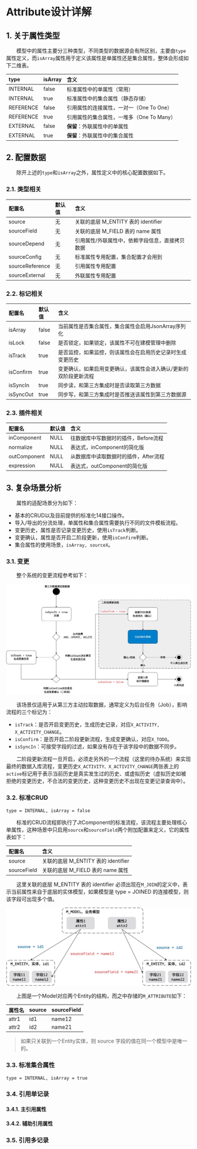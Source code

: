 # Attribute设计详解

## 1. 关于属性类型

&ensp;&ensp;&ensp;&ensp;模型中的属性主要分三种类型，不同类型的数据源会有所区别，主要由`type`属性定义，而`isArray`属性用于定义该属性是单属性还是集合属性，整体会形成如下二维表。

| type | isArray | 含义 |
| :--- | :--- | :--- |
| INTERNAL | false | 标准属性中的单属性（常用）|
| INTERNAL | true | 标准属性中的集合属性（静态存储）|
| REFERENCE | false | 引用属性的连接属性，一对一（One To One）|
| REFERENCE | true | 引用属性的集合属性，一堆多（One To Many）|
| EXTERNAL | false | **保留**：外联属性中的单属性 |
| EXTERNAL | true | **保留**：外联属性中的集合属性 |

## 2. 配置数据

&ensp;&ensp;&ensp;&ensp;除开上述的`type`和`isArray`之外，属性定义中的核心配置数据如下。

### 2.1. 类型相关

| 配置名 | 默认值 | 含义 |
| :--- | :--- | :--- |
| source | 无 | 关联的底层 M_ENTITY 表的 identifier |
| sourceField | 无 | 关联的底层 M_FIELD 表的 name 属性 |
| sourceDepend | 无 | 引用属性/外联属性中，依赖字段信息，直接拷贝数据 |
| sourceConfig | 无 | 标准属性专用配置，集合配置才会用到 |
| sourceReference | 无 | 引用属性专用配置 |
| sourceExternal | 无 | 外联属性专用配置 |

### 2.2. 标记相关

| 配置名 | 默认值 | 含义 |
| :--- | :--- | :--- |
| isArray | false | 当前属性是否集合属性，集合属性会启用JsonArray序列化 |
| isLock | false | 是否锁定，如果锁定，该属性不可在建模管理中删除 |
| isTrack | true | 是否监控，如果监控，则该属性会在启用历史记录时生成变更历史 |
| isConfirm | true | 变更确认，如果启用变更确认，该属性会进入确认/更新的双阶段更新流程 |
| isSyncIn | true | 同步读，和第三方集成时是否读取第三方数据 |
| isSyncOut | true | 同步写，和第三方集成时是否推送该属性到第三方数据源 |

### 2.3. 插件相关

| 配置名 | 默认值 | 含义 |
| :--- | :--- | :--- |
| inComponent | NULL | 往数据库中写数据时的插件，Before流程 |
| normalize | NULL | 表达式，inComponent的简化版 |
| outComponent | NULL | 从数据库中读取数据时的插件，After流程 |
| expression | NULL | 表达式，outComponent的简化版 |

## 3. 复杂场景分析

&ensp;&ensp;&ensp;&ensp;属性的适配场景分为如下：

* 基本的CRUD以及目前提供的标准化14接口操作。
* 导入/导出的分流处理，单属性和集合属性需要执行不同的文件模板流程。
* 变更历史，属性是否记录变更历史，使用`isTrack`判断。
* 变更确认，属性是否开启二阶段更新，使用`isConfirm`判断。
* 集合属性的使用场景，`isArray, sourceX`。

### 3.1. 变更

&ensp;&ensp;&ensp;&ensp;整个系统的变更流程参考如下：

![](./_image/2020-08-24/2020-08-24-12-16-51.jpg)

&ensp;&ensp;&ensp;&ensp;该场景仅适用于从第三方主动拉取数据，通常定义为后台任务（Job），影响流程的三个标记为：

* `isTrack`：是否开启变更历史，生成历史记录，对应`X_ACTIVITY, X_ACTIVITY_CHANGE`。
* `isConfirm`：是否开启二阶段更新流程，生成变更确认，对应`X_TODO`。
* `isSyncIn`：可接受字段的过滤，如果没有存在于该字段中的数据不同步。

&ensp;&ensp;&ensp;&ensp;二阶段更新流程一旦开启，必须走另外的一个流程（这里的待办系统）来实现最终的数据入库流程，变更历史`X_ACTIVITY、X_ACTIVITY_CHANGE`两张表上的`active`标记用于表示当前历史是真实发生过的历史、或虚拟历史（虚拟历史如被拒绝的变更历史，不合法的变更历史，这种变更历史不出现在变更记录查询中）。

### 3.2. 标准CRUD

```shell
type = INTERNAL, isArray = false
```

&ensp;&ensp;&ensp;&ensp;标准的CRUD流程即执行了JtComponent的标准流程，该流程主要处理核心单属性，这种场景中只启用`source`和`sourceField`两个附加配置来定义，它的属性表如下：

| 配置名 | 含义 |
| :--- | :--- |
| source | 关联的底层 M_ENTITY 表的 identifier |
| sourceField | 关联的底层 M_FIELD 表的 name 属性 |

&ensp;&ensp;&ensp;&ensp;这里关联的底层 M_ENTITY 表的 identifier 必须出现在`M_JOIN`的定义中，表示当前属性来自于底层的实体模型，如果模型是 type = JOINED 的连接模型，则该字段可出现多个值。

![](./_image/2020-08-24/2020-08-24-12-47-56.jpg)

&ensp;&ensp;&ensp;&ensp;上图是一个Model对应两个Entity的结构，而之中存储的`M_ATTRIBUTE`如下：

| 属性名 | source | sourceField |
| :--- | :--- | :--- |
| attr1 | id1 | name12 |
| attr2 | id2 | name21 |

> 如果只关联到一个Entity实体，则 source 字段的值在同一个模型中是唯一的。

### 3.3. 标准集合属性

```shell
type = INTERNAL, isArray = true
```

### 3.4. 引用单记录

#### 3.4.1. 主引用属性

#### 3.4.2. 辅助引用属性

### 3.5. 引用多记录